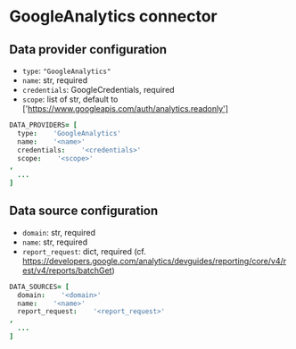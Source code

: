 # GoogleAnalytics connector

## Data provider configuration

* `type`: `"GoogleAnalytics"`
* `name`: str, required
* `credentials`: GoogleCredentials, required
* `scope`: list of str, default to ['https://www.googleapis.com/auth/analytics.readonly']

```coffee
DATA_PROVIDERS= [
  type:    'GoogleAnalytics'
  name:    '<name>'
  credentials:    '<credentials>'
  scope:    '<scope>'
,
  ...
]
```


## Data source configuration

* `domain`: str, required
* `name`: str, required
* `report_request`: dict, required (cf. https://developers.google.com/analytics/devguides/reporting/core/v4/rest/v4/reports/batchGet)

```coffee
DATA_SOURCES= [
  domain:    '<domain>'
  name:    '<name>'
  report_request:    '<report_request>'
,
  ...
]
```
